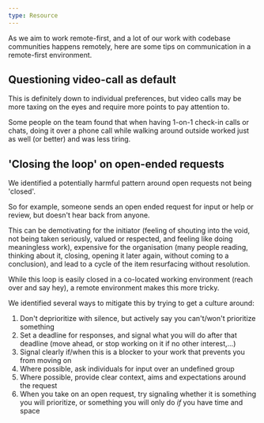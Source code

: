 ```yaml
---
type: Resource
---
```


As we aim to work remote-first, and a lot of our work with codebase communities happens remotely, here are some tips on communication in a remote-first environment.

## Questioning video-call as default

This is definitely down to individual preferences, but video calls may be more taxing on the eyes and require more points to pay attention to.

Some people on the team found that when having 1-on-1 check-in calls or chats, doing it over a phone call while walking around outside worked just as well (or better) and was less tiring. 

## 'Closing the loop' on open-ended requests

We identified a potentially harmful pattern around open requests not being 'closed'. 

So for example, someone sends an open ended request for input or help or review, but doesn't hear back from anyone.

This can be demotivating for the initiator (feeling of shouting into the void, not being taken seriously, valued or respected, and feeling like doing meaningless work), expensive for the organisation (many people reading, thinking about it, closing, opening it later again, without coming to a conclusion), and lead to a cycle of the item resurfacing without resolution.

While this loop is easily closed in a co-located working environment (reach over and say hey), a remote environment makes this more tricky.

We identified several ways to mitigate this by trying to get a culture around:
1) Don't deprioritize with silence, but actively say you can't/won't prioritize something
2) Set a deadline for responses, and signal what you will do after that deadline (move ahead, or stop working on it if no other interest,...) 
3) Signal clearly if/when this is a blocker to your work that prevents you from moving on
4) Where possible, ask individuals for input over an undefined group 
5) Where possible, provide clear context, aims and expectations around the request
6) When you take on an open request, try signaling whether it is something you will prioritize, or something you will only do *if* you have time and space
